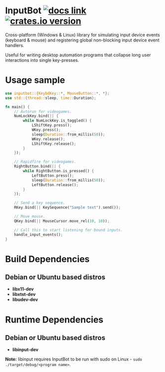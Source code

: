# InputBot [![docs link](https://docs.rs/inputbot/badge.svg)](https://docs.rs/inputbot) [![crates.io version](https://img.shields.io/crates/v/inputbot.svg)](https://crates.io/crates/inputbot) 
Cross-platform (Windows & Linux) library for simulating input device events (keyboard & mouse) and registering global non-blocking input device event handlers.

Useful for writing desktop automation programs that collapse long user interactions into single key-presses.


# Usage sample

```Rust
use inputbot::{KeybdKey::*, MouseButton::*, *};
use std::{thread::sleep, time::Duration};

fn main() {
    // Autorun for videogames.
    NumLockKey.bind(|| {
        while NumLockKey.is_toggled() {
            LShiftKey.press();
            WKey.press();
            sleep(Duration::from_millis(50));
            WKey.release();
            LShiftKey.release();
        }
    });

    // Rapidfire for videogames.
    RightButton.bind(|| {
        while RightButton.is_pressed() {
            LeftButton.press();
            sleep(Duration::from_millis(50));
            LeftButton.release();
        }
    });

    // Send a key sequence.
    RKey.bind(|| KeySequence("Sample text").send());

    // Move mouse.
    QKey.bind(|| MouseCursor.move_rel(10, 10));

    // Call this to start listening for bound inputs.
    handle_input_events();
}
```

# Build Dependencies
## Debian or Ubuntu based distros
* **libx11-dev**
* **libxtst-dev**
* **libudev-dev**

# Runtime Dependencies
## Debian or Ubuntu based distros
* **libinput-dev**

**Note:** libinput requires InputBot to be run with sudo on Linux - `sudo ./target/debug/<program name>`.
